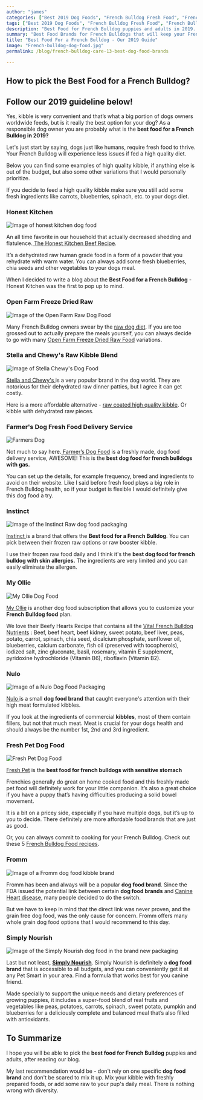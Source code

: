```yaml
---
author: "james"
categories: ["Best 2019 Dog Foods", "French Bulldog Fresh Food", "French Bulldog Dog Food", "Best Food For French Bulldogs"]
tags: ["Best 2019 Dog Foods", "French Bulldog Fresh Food", "French Bulldog Dog Food", "Best Food For French Bulldogs"]
description: "Best Food for French Bulldog puppies and adults in 2019. These dog food brands are high quality and not related to the recent link between diet and DCM."
summary: "Best Food Brands for French Bulldogs that will keep your Frenchie healthy and thriving."
title: "Best Food For a French Bulldog - Our 2019 Guide"
image: "French-bulldog-dog-food.jpg"
permalink: /blog/french-bulldog-care-13-best-dog-food-brands

---
```

## How to pick the Best Food for a French Bulldog?

## Follow our 2019 guideline below!

Yes, kibble is very convenient and that’s what a big portion of dogs owners worldwide feeds, but is it really the best option for your dog? As a responsible dog owner you are probably what is the **best food for a French Bulldog in 2019?**

Let's just start by saying, dogs just like humans, require fresh food to thrive. Your French Bulldog will experience less issues if fed a high quality diet.

Below you can find some examples of high quality kibble, if anything else is out of the budget, but also some other variations that I would personally prioritize.

If you decide to feed a high quality kibble make sure you still add some fresh ingredients like carrots, blueberries, spinach, etc. to your dogs diet.

### **Honest Kitchen**

![Image of honest kitchen dog food](../uploads/the-honest-kitchen.jpg "honest-kitchen-raw-dog-food")

An all time favorite in our household that actually decreased shedding and flatulence.[ The Honest Kitchen Beef Recipe](https://www.thehonestkitchen.com/dehydrated-whole-grain-beef-recipe-verve "Honest Kitchen Dog Food").

It’s a dehydrated raw human grade food in a form of a powder that you rehydrate with warm water. You can always add some fresh blueberries, chia seeds and other vegetables to your dogs meal.

When I decided to write a blog about the **Best Food for a French Bulldog** - Honest Kitchen was the first to pop up to mind.

### **Open Farm Freeze Dried Raw**

![Image of the Open Farm Raw Dog Food ](../uploads/Open-farm.jpg "Open-farm-raw-dog-food")

Many French Bulldog owners swear by the  [raw dog diet](https://www.servicedogcertifications.org/benefits-of-a-raw-food-diet-for-dogs/ "raw dog diet benefits"). If you are too grossed out to actually prepare the meals yourself, you can always decide to go with many [Open Farm Freeze Dried Raw Food](https://openfarmpet.com/collections/freeze-dried-dog-food "Open Farm Raw Dog Food ") variations.

### **Stella and Chewy's Raw Kibble Blend**

![Image of Stella Chewy's Dog Food](../uploads/Stella-Chewy-doog-food.jpg "Stella-Chewy-Dog-Food")

[Stella and Chewy's ](https://www.stellaandchewys.com/ "Stella and Chewy's Dog Food Brand")is a very popular brand in the dog world. They are notorious for their dehydrated raw dinner patties, but I agree it can get costly.

Here is a more affordable alternative - [raw coated high quality kibble](https://www.stellaandchewys.com/dog-food/raw-coated-kibble/ "Raw Coated Kibble Dog Food"). Or kibble with dehydrated raw pieces.

### **Farmer's Dog Fresh Food Delivery Service**

![Farmers Dog](../uploads/farmers-dog.jpg "farmers-dog")

Not much to say here.[ Farmer’s Dog Food](https://www.thefarmersdog.com/ "Farmer's Dog Fresh Dog Food") is a freshly made, dog food delivery service, AWESOME! This is the **best dog food for french bulldogs with gas.**

You can set up the details, for example frequency, breed and ingredients to avoid on their website. Like I said before fresh food plays a big role in French Bulldog health, so if your budget is flexible I would definitely give this dog food a try.

### **Instinct**

![Image of the Instinct Raw dog food packaging](../uploads/instinct-raw.jpg "instinct-raw-dog-food")

[Instinct ](https://www.instinctpetfood.com/dogs "Instinct Dog food ")is a brand that offers the **Best food for a French Bulldog**. You can pick between their frozen raw options or raw booster kibble.

I use their frozen raw food daily and I think it's the **best dog food for french bulldog with skin allergies.** The ingredients are very limited and you can easily eliminate the allergen.

### **My Ollie**

![My Ollie Dog Food](../uploads/my-ollie-dog-food.jpg "my-ollie-dog-food")

[My Ollie](https://www.myollie.com/ "My Ollie Fresh Dog Food") is another dog food subscription that allows you to customize your **French Bulldog food** plan.

We love their Beefy Hearts Recipe that contains all the [Vital French Bulldog Nutrients](https://ethicalfrenchie.com/blog/a-thorough-understanding-of-nutrients-for-french-bulldogs/ "Nutrients For French Bulldog") : Beef, beef heart, beef kidney, sweet potato, beef liver, peas, potato, carrot, spinach, chia seed, dicalcium phosphate, sunflower oil, blueberries, calcium carbonate, fish oil (preserved with tocopherols), iodized salt, zinc gluconate, basil, rosemary, vitamin E supplement, pyridoxine hydrochloride (Vitamin B6), riboflavin (Vitamin B2).

### **Nulo**

![Image of a Nulo Dog Food Packaging](../uploads/nulo-dog-food-for-french-bulldog.jpg "Nulo-dog-food-for-french-bulldog")

[Nulo ](https://www.nulo.com/our-food/dog-food/freestyle-adult-dog-salmon-and-peas-recipe/ "Nulo Salmon Dog Food")is a small **dog food brand** that caught everyone's attention with their high meat formulated kibbles.

If you look at the ingredients of commercial **kibbles**, most of them contain fillers, but not that much meat. Meat is crucial for your dogs health and should always be the number 1st, 2nd and 3rd ingredient.

### **Fresh Pet Dog Food**

![Fresh Pet Dog Food](../uploads/fresh-pet-dog-food.jpg "fresh-pet-dog-food")

[Fresh Pet](https://freshpet.com/products/?pet=dog "Fresh Pet Fresh Dog Food") is the **best food for french bulldogs with sensitive stomach**

Frenchies generally do great on home cooked food and this freshly made pet food will definitely work for your little companion. It’s also a great choice if you have a puppy that’s having difficulties producing a solid bowel movement.

It is a bit on a pricey side, especially if you have multiple dogs, but it’s up to you to decide. There definitely are more affordable food brands that are just as good.

Or, you can always commit to cooking for your French Bulldog. Check out these 5 [French Bulldog Food recipes](https://ethicalfrenchie.com/home-cooked-food-for-your-french-bulldog-ethical-frenchie/ "French Bulldog Food Recipes").

### **Fromm**

![Image of a Fromm dog food kibble brand](../uploads/Fromm-Dog-Food-Kibble-1.jpg "Fromm-dog-food-kibble")

Fromm has been and always will be a popular **dog food brand**. Since the FDA issued the potential link between certain **dog food brands** and [Canine Heart disease](https://www.vetmed.wsu.edu/outreach/Pet-Health-Topics/categories/diseases/dilated-cardiomyopathy-in-dogs "Heart Disease in Dogs"), many people decided to do the switch.

But we have to keep in mind that the direct link was never proven, and the grain free dog food, was the only cause for concern. Fromm offers many whole grain dog food options that I would recommend to this day.

### **Simply Nourish**

![Image of the Simply Nourish dog food in the brand new packaging](../uploads/simply-nourish-dog-food-1.jpg "simple-nourish-dog-food")

Last but not least, [**Simply Nourish**](https://www.petsmart.com/featured-brands/simply-nourish/dog/simply-nourish-adult-dog-food---natural-fish-and-brown-rice-52835.html?cgid=5000099 "Simply Nourish Dog Food"). Simply Nourish is definitely a **dog food brand** that is accessible to all budgets, and you can conveniently get it at any Pet Smart in your area. Find a formula that works best for you canine friend.

Made specially to support the unique needs and dietary preferences of growing puppies, it includes a super-food blend of real fruits and vegetables like peas, potatoes, carrots, spinach, sweet potato, pumpkin and blueberries for a deliciously complete and balanced meal that’s also filled with antioxidants.

## To Summarize

I hope you will be able to pick the **best food for French Bulldog** puppies and adults, after reading our blog.

My last recommendation would be - don't rely on one specific **dog  food brand** and don't be scared to mix it up. Mix your kibble with freshly prepared foods, or add some raw to your pup's daily meal.  There is nothing wrong with diversity.